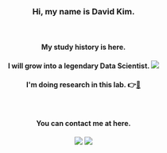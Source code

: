 <div align="center">

<br/> 

### Hi, my name is David Kim.

<br/>

#### My study history is here.
#### I will grow into a legendary Data Scientist. <a href="https://github.com/HiMyNameIsDavidKim/Study" target="_blank"><img src="https://img.shields.io/badge/Study-282828?style=flat-square&logo=Bookstack&logoColor=white"/></a>
#### I'm doing research in this lab. 👉[🔬](https://ideakhu.wixsite.com/home)
  
  
<br/>

#### You can contact me at here.
  <a href="https://www.instagram.com/ga_lahm/" target="_blank"><img src="https://img.shields.io/badge/Instagram-CB3F7C?style=flat-square&logo=Instagram&logoColor=white"/></a>
  <a href="mailto:rkfka1401@gmail.com" target="_blank"><img src="https://img.shields.io/badge/Gmail-EA4335?style=flat-square&logo=Gmail&logoColor=white"/></a>
